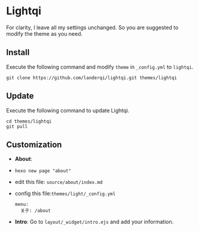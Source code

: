 # Lightqi


For clarity, I leave all my settings unchanged. So you are suggested to modify the theme as you need.

## Install

Execute the following command and modify `theme` in `_config.yml` to `lightqi`.

```
git clone https://github.com/landerqi/lightqi.git themes/lightqi
```

## Update

Execute the following command to update Lightqi.

```
cd themes/lightqi
git pull
```


## Customization
- **About**:
+ `hexo new page "about"`
+ edit this file: `source/about/index.md`
+ config this file:`themes/light/_config.yml`

    ```
    menu:
      关于: /about

    ```
- **Intro**: Go to `layout/_widget/intro.ejs` and add your information.
